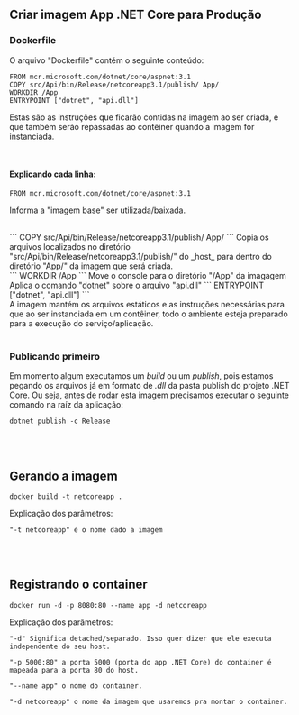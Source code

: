 ## Criar imagem App .NET Core para Produção

### Dockerfile

O arquivo "Dockerfile" contém o seguinte conteúdo:

```
FROM mcr.microsoft.com/dotnet/core/aspnet:3.1
COPY src/Api/bin/Release/netcoreapp3.1/publish/ App/
WORKDIR /App
ENTRYPOINT ["dotnet", "api.dll"]
``` 
Estas são as instruções que ficarão contidas na imagem ao ser criada, e que também serão repassadas ao contêiner quando a imagem for instanciada.

<br>

#### Explicando cada linha:

```
FROM mcr.microsoft.com/dotnet/core/aspnet:3.1
``` 
Informa a "imagem base" ser utilizada/baixada.


<br>
```
COPY src/Api/bin/Release/netcoreapp3.1/publish/ App/
``` 
Copia os arquivos localizados no diretório "src/Api/bin/Release/netcoreapp3.1/publish/" do _host_ para dentro do diretório "App/" da imagem que será criada.


<br>
```
WORKDIR /App
``` 
Move o console para o diretório "/App" da imagagem


<br>
Aplica o comando "dotnet" sobre o arquivo "api.dll"
```
ENTRYPOINT ["dotnet", "api.dll"]
``` 

<br>
A imagem mantém os arquivos estáticos e as instruções necessárias para que ao ser instanciada em um contêiner, todo o ambiente esteja preparado para a execução do serviço/aplicação.


<br>
<br>

### Publicando primeiro
Em momento algum executamos um _build_ ou um _publish_, pois estamos pegando os arquivos já em formato de _.dll_ da pasta publish do projeto .NET Core. Ou seja, antes de rodar esta imagem precisamos executar o seguinte comando na raíz da aplicação:

```
dotnet publish -c Release
```

<br>
<br>


## Gerando a imagem
```
docker build -t netcoreapp .
```

Explicação dos parâmetros:
```
"-t netcoreapp" é o nome dado a imagem
```

<br>
<br>


## Registrando o container
```
docker run -d -p 8080:80 --name app -d netcoreapp
```

Explicação dos parâmetros:

```
"-d" Significa detached/separado. Isso quer dizer que ele executa independente do seu host.

"-p 5000:80" a porta 5000 (porta do app .NET Core) do container é mapeada para a porta 80 do host.

"--name app" o nome do container.

"-d netcoreapp" o nome da imagem que usaremos pra montar o container.
```

